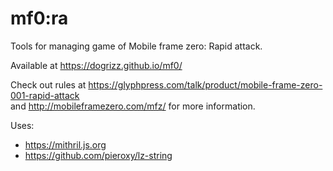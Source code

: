 # mf0:ra

Tools for managing game of Mobile frame zero: Rapid attack.

Available at https://dogrizz.github.io/mf0/

Check out rules at https://glyphpress.com/talk/product/mobile-frame-zero-001-rapid-attack \
and http://mobileframezero.com/mfz/ for more information.

Uses:

- https://mithril.js.org
- https://github.com/pieroxy/lz-string
